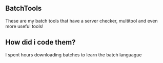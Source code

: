 ## BatchTools
These are my batch tools that have a server checker, multitool and even more useful tools!

## How did i code them?
I spent hours downloading batches to learn the batch languague

